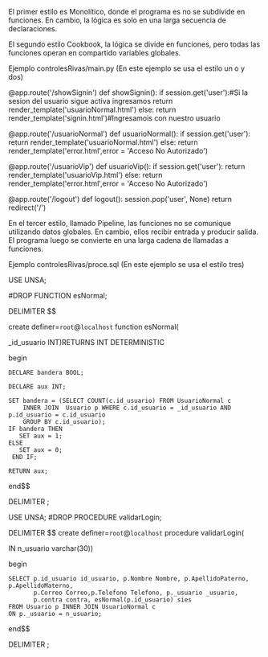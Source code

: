 El primer estilo es Monolítico, donde el programa es
no se subdivide en funciones. En cambio, la lógica es
solo en una larga secuencia de declaraciones.

El segundo estilo Cookbook, la lógica se divide
en funciones, pero todas las funciones operan en compartido
variables globales.

Ejemplo controlesRivas/main.py (En este ejemplo se usa el estilo un o y dos)

@app.route('/showSignin')
def showSignin():
    if session.get('user'):#Si la sesion del usuario sigue activa ingresamos
        return render_template('usuarioNormal.html')
    else:
        return render_template('signin.html')#Ingresamois con nuestro usuario

@app.route('/usuarioNormal')
def usuarioNormal():
    if session.get('user'):
        return render_template('usuarioNormal.html')
    else:
        return render_template('error.html',error = 'Acceso No Autorizado')

@app.route('/usuarioVip')
def usuarioVip():
    if session.get('user'):
        return render_template('usuarioVip.html')
    else:
        return render_template('error.html',error = 'Acceso No Autorizado')

@app.route('/logout')
def logout():
    session.pop('user', None)
    return redirect('/')

En el tercer estilo, llamado Pipeline, las funciones
no se comunique utilizando datos globales. En cambio, ellos
recibir entrada y producir salida. El programa
luego se convierte en una larga cadena de llamadas a funciones.


Ejemplo controlesRivas/proce.sql (En este ejemplo se usa el estilo tres)

USE UNSA;

#DROP FUNCTION esNormal;

DELIMITER $$

create definer=`root`@`localhost` function esNormal(

_id_usuario INT)RETURNS INT DETERMINISTIC

begin

    DECLARE bandera BOOL;
    
    DECLARE aux INT;
    
    SET bandera = (SELECT COUNT(c.id_usuario) FROM UsuarioNormal c 
        INNER JOIN  Usuario p WHERE c.id_usuario = _id_usuario AND p.id_usuario = c.id_usuario
        GROUP BY c.id_usuario);
    IF bandera THEN
       SET aux = 1;
	ELSE
       SET aux = 0;
     END IF;
    
    RETURN aux;
    
end$$

DELIMITER ;

USE UNSA;
#DROP PROCEDURE validarLogin;


DELIMITER $$
create definer=`root`@`localhost` procedure validarLogin(

IN n_usuario varchar(30))

begin

    SELECT p.id_usuario id_usuario, p.Nombre Nombre, p.ApellidoPaterno, p.ApellidoMaterno, 
           p.Correo Correo,p.Telefono Telefono, p._usuario _usuario,
           p.contra contra, esNormal(p.id_usuario) sies
	FROM Usuario p INNER JOIN UsuarioNormal c
    ON p._usuario = n_usuario;
    
end$$

DELIMITER ;


